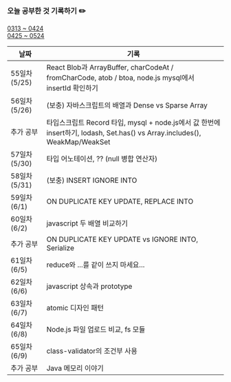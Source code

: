 ### 오늘 공부한 것 기록하기 ✏️
[0313 ~ 0424](https://github.com/techeer-TIL-group/yu-heejin/blob/main/Log/0313-0424.md)  
[0425 ~ 0524](https://github.com/techeer-TIL-group/yu-heejin/blob/main/Log/0425-0524.md)

| 날짜 | 기록 |
| --- | --- |
| 55일차 (5/25) | React Blob과 ArrayBuffer, charCodeAt / fromCharCode, atob / btoa, node.js mysql에서 insertId 확인하기 |
| 56일차 (5/26) | (보충) 자바스크립트의 배열과 Dense vs Sparse Array |
| 추가 공부 | 타입스크립트 Record 타입, mysql + node.js에서 값 한번에 insert하기, lodash, Set.has() vs Array.includes(), WeakMap/WeakSet |
| 57일차 (5/30) | 타입 어노테이션, ?? (null 병합 연산자) |
| 58일차 (5/31) | (보충) INSERT IGNORE INTO |
| 59일차 (6/1) | ON DUPLICATE KEY UPDATE, REPLACE INTO |
| 60일차 (6/2) | javascript 두 배열 비교하기 |
| 추가 공부 | ON DUPLICATE KEY UPDATE vs IGNORE INTO, Serialize |
| 61일차 (6/5) | reduce와 ...를 같이 쓰지 마세요... |
| 62일차 (6/6) | javascript 상속과 prototype |
| 63일차 (6/7) | atomic 디자인 패턴 |
| 64일차 (6/8) | Node.js 파일 업로드 비교, fs 모듈 |
| 65일차 (6/9) | class-validator의 조건부 사용 |
| 추가 공부 | Java 메모리 이야기 |